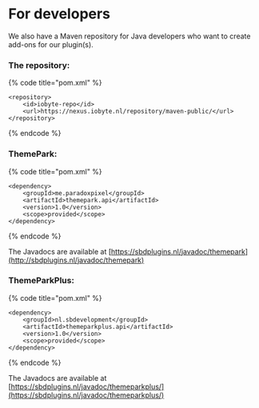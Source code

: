 # For developers

We also have a Maven repository for Java developers who want to create add-ons for our plugin\(s\).

### The repository:

{% code title="pom.xml" %}
```markup
<repository>
    <id>iobyte-repo</id>
    <url>https://nexus.iobyte.nl/repository/maven-public/</url>
</repository>
```
{% endcode %}

### ThemePark:

{% code title="pom.xml" %}
```markup
<dependency>
    <groupId>me.paradoxpixel</groupId>
    <artifactId>themepark.api</artifactId>
    <version>1.0</version>
    <scope>provided</scope>
</dependency>
```
{% endcode %}

The Javadocs are available at [https://sbdplugins.nl/javadoc/themepark](http://sbdplugins.nl/javadoc/themepark)

### ThemeParkPlus:

{% code title="pom.xml" %}
```markup
<dependency>
    <groupId>nl.sbdevelopment</groupId>
    <artifactId>themeparkplus.api</artifactId>
    <version>1.0</version>
    <scope>provided</scope>
</dependency>
```
{% endcode %}

The Javadocs are available at [https://sbdplugins.nl/javadoc/themeparkplus/](https://sbdplugins.nl/javadoc/themeparkplus/)

